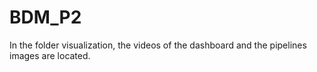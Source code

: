 # BDM_P2
In the folder visualization, the videos of the dashboard and the pipelines images are located.


